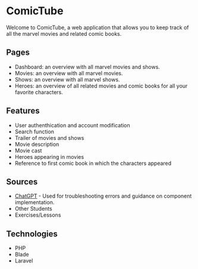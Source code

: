 # ComicTube

Welcome to ComicTube, a web application that allows you to keep track of all the marvel movies and related comic books.

## Pages

- Dashboard: an overview with all marvel movies and shows.
- Movies: an overview with all marvel movies.
- Shows: an overview with all marvel shows.
- Heroes: an overview of all related movies and comic books for all your favorite characters.

## Features
- User authenthication and account modification
- Search function
- Trailer of movies and shows
- Movie description
- Movie cast
- Heroes appearing in movies
- Reference to first comic book in which the characters appeared


## Sources

- [ChatGPT](https://chatgpt.com/) - Used for troubleshooting errors and guidance on component implementation.
- Other Students
- Exercises/Lessons

## Technologies

- PHP
- Blade
- Laravel
